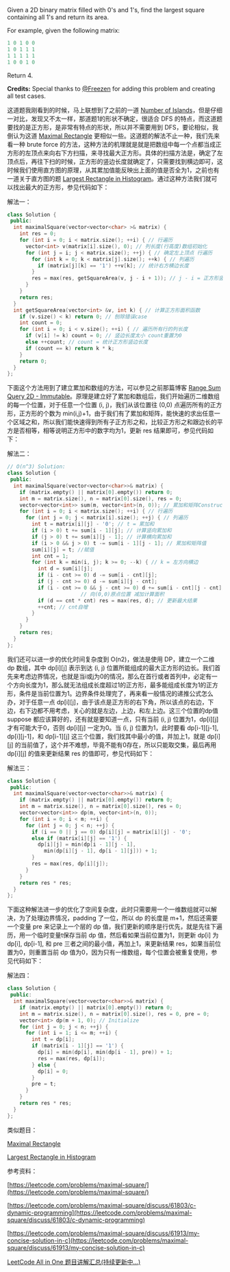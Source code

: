 Given a 2D binary matrix filled with 0's and 1's, find the largest square containing all 1's and return its area.

For example, given the following matrix:

```cpp
1 0 1 0 0
1 0 1 1 1
1 1 1 1 1
1 0 0 1 0
```

Return 4.

**Credits:** Special thanks to [@Freezen](https://oj.leetcode.com/discuss/user/Freezen) for adding this problem and creating all test cases.

这道题我刚看到的时候，马上联想到了之前的一道 [Number of Islands](http://www.cnblogs.com/grandyang/p/4402656.html)，但是仔细一对比，发现又不太一样，那道题1的形状不确定，很适合 DFS 的特点，而这道题要找的是正方形，是非常有特点的形状，所以并不需要用到 DFS，要论相似，我倒认为这道 [Maximal Rectangle](http://www.cnblogs.com/grandyang/p/4322667.html) 更相似一些。这道题的解法不止一种，我们先来看一种 brute force 的方法，这种方法的机理就是就是把数组中每一个点都当成正方形的左顶点来向右下方扫描，来寻找最大正方形。具体的扫描方法是，确定了左顶点后，再往下扫的时候，正方形的竖边长度就确定了，只需要找到横边即可，这时候我们使用直方图的原理，从其累加值能反映出上面的值是否全为1，之前也有一道关于直方图的题 [Largest Rectangle in Histogram](http://www.cnblogs.com/grandyang/p/4322653.html)。通过这种方法我们就可以找出最大的正方形，参见代码如下：

解法一：

```cpp
class Solution {
 public:
  int maximalSquare(vector<vector<char> >& matrix) {
    int res = 0;
    for (int i = 0; i < matrix.size(); ++i) { // 行遍历
      vector<int> v(matrix[i].size(), 0); // 列长度(行高度)数组初始化
      for (int j = i; j < matrix.size(); ++j) { // 确定左上顶点 行遍历
        for (int k = 0; k < matrix[j].size(); ++k) { // 列遍历
          if (matrix[j][k] == '1') ++v[k]; // 统计右方横边长度
        }
        res = max(res, getSquareArea(v, j - i + 1)); // j - i = 正方形竖边
      }
    }
    return res;
  }
  int getSquareArea(vector<int> &v, int k) { // 计算正方形面积函数
    if (v.size() < k) return 0; // 刨除错误case
    int count = 0;
    for (int i = 0; i < v.size(); ++i) { // 遍历所有行的列长度
      if (v[i] != k) count = 0; // 竖边长度太小 count重置为0
      else ++count; // count = 统计正方形竖边长度
      if (count == k) return k * k;
    }
    return 0;
  }
};
```

下面这个方法用到了建立累加和数组的方法，可以参见之前那篇博客 [Range Sum Query 2D - Immutable](http://www.cnblogs.com/grandyang/p/4958789.html)。原理是建立好了累加和数组后，我们开始遍历二维数组的每一个位置，对于任意一个位置 (i, j)，我们从该位置往 (0,0) 点遍历所有的正方形，正方形的个数为 min(i,j)+1，由于我们有了累加和矩阵，能快速的求出任意一个区域之和，所以我们能快速得到所有子正方形之和，比较正方形之和跟边长的平方是否相等，相等说明正方形中的数字均为1，更新 res 结果即可，参见代码如下：

解法二：

```cpp
// O(n^3) Solution:
class Solution {
 public:
  int maximalSquare(vector<vector<char>>& matrix) {
    if (matrix.empty() || matrix[0].empty()) return 0;
    int m = matrix.size(), n = matrix[0].size(), res = 0;
    vector<vector<int>> sum(m, vector<int>(n, 0)); // 累加和矩阵Constructor
    for (int i = 0; i < matrix.size(); ++i) { // 行遍历
      for (int j = 0; j < matrix[i].size(); ++j) { // 列遍历
        int t = matrix[i][j] - '0'; // t = 累加和
        if (i > 0) t += sum[i - 1][j]; // 计算竖向累加和
        if (j > 0) t += sum[i][j - 1]; // 计算横向累加和
        if (i > 0 && j > 0) t -= sum[i - 1][j - 1]; // 累加和矩阵值
        sum[i][j] = t; //赋值
        int cnt = 1;
        for (int k = min(i, j); k >= 0; --k) { // k = 左方向横边
          int d = sum[i][j];
          if (i - cnt >= 0) d -= sum[i - cnt][j];
          if (j - cnt >= 0) d -= sum[i][j - cnt];
          if (i - cnt >= 0 && j - cnt >= 0) d += sum[i - cnt][j - cnt];
						// 向(0,0)原点位置 减加计算面积
          if (d == cnt * cnt) res = max(res, d); // 更新最大结果
          ++cnt; // cnt自增
        }
      }
    }
    return res;
  }
};
```

我们还可以进一步的优化时间复杂度到 O(n2)，做法是使用 DP，建立一个二维 dp 数组，其中 dp\[i\]\[j\] 表示到达 (i, j) 位置所能组成的最大正方形的边长。我们首先来考虑边界情况，也就是当i或j为0的情况，那么在首行或者首列中，必定有一个方向长度为1，那么就无法组成长度超过1的正方形，最多能组成长度为1的正方形，条件是当前位置为1。边界条件处理完了，再来看一般情况的递推公式怎么办，对于任意一点 dp\[i\]\[j\]，由于该点是正方形的右下角，所以该点的右边，下边，右下边都不用考虑，关心的就是左边，上边，和左上边。这三个位置的dp值 suppose 都应该算好的，还有就是要知道一点，只有当前 (i, j) 位置为1，dp\[i\]\[j\] 才有可能大于0，否则 dp\[i\]\[j\] 一定为0。当 (i, j) 位置为1，此时要看 dp\[i-1\]\[j-1\], dp\[i\]\[j-1\]，和 dp\[i-1\]\[j\] 这三个位置，我们找其中最小的值，并加上1，就是 dp\[i\]\[j\] 的当前值了，这个并不难想，毕竟不能有0存在，所以只能取交集，最后再用 dp\[i\]\[j\] 的值来更新结果 res 的值即可，参见代码如下：

解法三：

```cpp
class Solution {
 public:
  int maximalSquare(vector<vector<char>>& matrix) {
    if (matrix.empty() || matrix[0].empty()) return 0;
    int m = matrix.size(), n = matrix[0].size(), res = 0;
    vector<vector<int>> dp(m, vector<int>(n, 0));
    for (int i = 0; i < m; ++i) {
      for (int j = 0; j < n; ++j) {
        if (i == 0 || j == 0) dp[i][j] = matrix[i][j] - '0';
        else if (matrix[i][j] == '1') {
          dp[i][j] = min(dp[i - 1][j - 1],
            min(dp[i][j - 1], dp[i - 1][j])) + 1;
        }
        res = max(res, dp[i][j]);
      }
    }
    return res * res;
  }
};
```

下面这种解法进一步的优化了空间复杂度，此时只需要用一个一维数组就可以解决，为了处理边界情况，padding 了一位，所以 dp 的长度是 m+1，然后还需要一个变量 pre 来记录上一个层的 dp 值，我们更新的顺序是行优先，就是先往下遍历，用一个临时变量t保存当前 dp 值，然后看如果当前位置为1，则更新 dp\[i\] 为 dp\[i\], dp\[i-1\], 和 pre 三者之间的最小值，再加上1，来更新结果 res，如果当前位置为0，则重置当前 dp 值为0，因为只有一维数组，每个位置会被重复使用，参见代码如下：

解法四：

```cpp
class Solution {
 public:
  int maximalSquare(vector<vector<char>>& matrix) {
    if (matrix.empty() || matrix[0].empty()) return 0;
    int m = matrix.size(), n = matrix[0].size(), res = 0, pre = 0;
    vector<int> dp(m + 1, 0); // Initialize
    for (int j = 0; j < n; ++j) {
      for (int i = 1; i <= m; ++i) {
        int t = dp[i];
        if (matrix[i - 1][j] == '1') {
          dp[i] = min(dp[i], min(dp[i - 1], pre)) + 1;
          res = max(res, dp[i]);
        } else {
          dp[i] = 0;
        }
        pre = t;
      }
    }
    return res * res;
  }
};
```

类似题目：

[Maximal Rectangle](http://www.cnblogs.com/grandyang/p/4322667.html)

[Largest Rectangle in Histogram](http://www.cnblogs.com/grandyang/p/4322653.html)

参考资料：

[https://leetcode.com/problems/maximal-square/](https://leetcode.com/problems/maximal-square/)

[https://leetcode.com/problems/maximal-square/discuss/61803/c-dynamic-programming](https://leetcode.com/problems/maximal-square/discuss/61803/c-dynamic-programming)

[https://leetcode.com/problems/maximal-square/discuss/61913/my-concise-solution-in-c](https://leetcode.com/problems/maximal-square/discuss/61913/my-concise-solution-in-c)

[LeetCode All in One 题目讲解汇总(持续更新中...)](http://www.cnblogs.com/grandyang/p/4606334.html)
